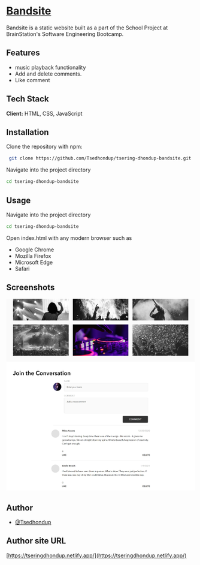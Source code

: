 
# [Bandsite](https://github.com/Tsedhondup/tsering-dhondup-bandsite) 


Bandsite is a static website built as a part of the School Project at BrainStation's Software Engineering Bootcamp.
## Features

- music playback functionality
- Add and delete comments.
- Like comment
## Tech Stack

**Client:** HTML, CSS, JavaScript



## Installation

Clone the repository with npm:

```bash
 git clone https://github.com/Tsedhondup/tsering-dhondup-bandsite.git

```
Navigate into the project directory

```bash
cd tsering-dhondup-bandsite

```

    
## Usage
Navigate into the project directory

```bash
cd tsering-dhondup-bandsite
```
Open index.html with any modern browser such as 
- Google Chrome
- Mozilla Firefox
- Microsoft Edge
- Safari
## Screenshots

![App Screenshot](https://raw.githubusercontent.com/Tsedhondup/tsering-dhondup-bandsite/refs/heads/main/assets/images/site-screenshot.jpg)


## Author

- [@Tsedhondup](https://github.com/Tsedhondup)

## Author site URL
[https://tseringdhondup.netlify.app/](https://tseringdhondup.netlify.app/)
